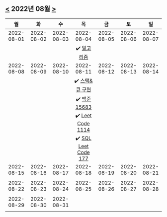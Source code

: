 ## [<](달력/7월) 2022년 08월 [>](#)
|     월     |     화     |     수     |     목     |     금     |     토     |     일     |
|:----------:|:----------:|:----------:|:----------:|:----------:|:----------:|:----------:|
| 2022-08-01 | 2022-08-02 | 2022-08-03 | 2022-08-04 | 2022-08-05 | 2022-08-06 | 2022-08-07 |
|            |            |            |:heavy_check_mark: [알고리즘](/CS%20스터디/자료구조#2022-08-04)|            |            |            |
| 2022-08-08 | 2022-08-09 | 2022-08-10 | 2022-08-11 | 2022-08-12 | 2022-08-13 | 2022-08-14 |
|            |            |            |:heavy_check_mark: [스택&큐 구현](/CS%20스터디/자료구조#2022-08-11)|            |            |            |       |            |
|            |            |            |:heavy_check_mark: [백준 15683](https://github.com/nh0317/coding-test/tree/main/%EB%B0%B1%EC%A4%80/Gold/15683.%E2%80%85%EA%B0%90%EC%8B%9C)| | |            |
|            |            |            |:heavy_check_mark: [Leet Code 1114 ](https://github.com/nh0317/leet-code/tree/main/1114-print-in-order)|            |            |            |
|            |            |            |:heavy_check_mark: [SQL Leet Code 177 ](https://github.com/nh0317/leet-code/tree/main/177-nth-highest-salary)|            |            |            |
| 2022-08-15 | 2022-08-16 | 2022-08-17 | 2022-08-18 | 2022-08-19 | 2022-08-20 | 2022-08-21 |
|            |            |            |            |            |            |            |
| 2022-08-22 | 2022-08-23 | 2022-08-24 | 2022-08-25 | 2022-08-26 | 2022-08-27 | 2022-08-28 |
|            |            |            |            |            |            |            |
| 2022-08-29 | 2022-08-30 | 2022-08-31 |            |            |            |            |
|            |            |            |            |            |            |            |

